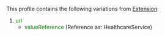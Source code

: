 This profile contains the following variations from [Extension](http://hl7.org/fhir/R4/Extension):

1. <span style='color:green'> url </span> 
   * <span style='color:green'> valueReference </span>  (Reference as: HealthcareService)